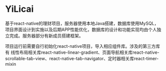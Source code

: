 # YiLicai
基于react-native的理财项目，服务器使用本地Java搭建，数据库使用MySQL，项目界面设计到实施以及后期APP性能优化，数据库的设计和功能实现均由个人独立完成。服务器部分有新成员搭建框架。

项目运行前需要自行初始化react-native项目，导入相应组件库。涉及的第三方库有 线性布局相关库react-native-linear-gradient、页面导航相关库react-native-scrollable-tab-view、react-native-tab-navigator、定时器相关库react-timer-mixin
